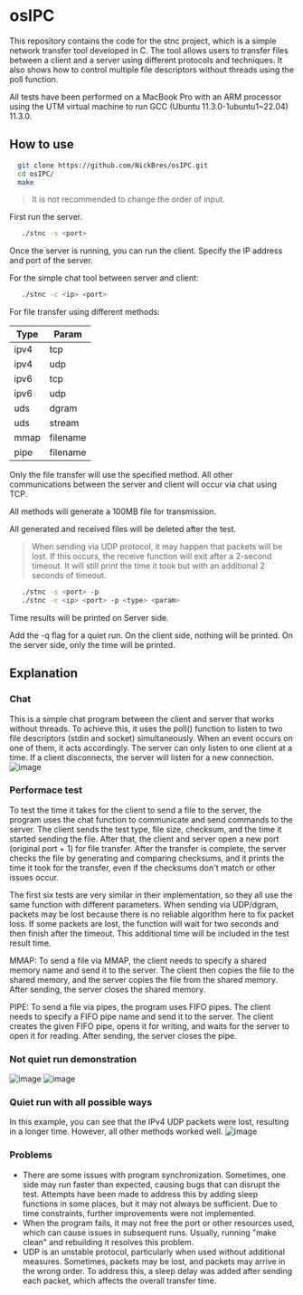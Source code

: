 # osIPC

This repository contains the code for the stnc project, which is a simple network transfer tool developed in C. The tool allows users to transfer files between a client and a server using different protocols and techniques. It also shows how to control multiple file descriptors without threads using the poll function.


All tests have been performed on a MacBook Pro with an ARM processor using the UTM virtual machine to run GCC (Ubuntu 11.3.0-1ubuntu1~22.04) 11.3.0.

## How to use

```sh
  git clone https://github.com/NickBres/osIPC.git
  cd osIPC/
  make
   ```

> It is not recommended to change the order of input.

First run the server.

```sh
   ./stnc -s <port>
   ```

Once the server is running, you can run the client. Specify the IP address and port of the server.

For the simple chat tool between server and client:
```sh
   ./stnc -c <ip> <port>
   ```

For file transfer using different methods:


| Type  | Param  |
|-------|--------|
| ipv4  | tcp    |
| ipv4  | udp    |
| ipv6  | tcp    |
| ipv6  | udp    |
| uds   | dgram  |
| uds   | stream |
| mmap   | filename  |
| pipe   | filename |


Only the file transfer will use the specified method. All other communications between the server and client will occur via chat using TCP.

All methods will generate a 100MB file for transmission.

All generated and received files will be deleted after the test.

> When sending via UDP protocol, it may happen that packets will be lost. If this occurs, the receive function will exit after a 2-second timeout. It will still print the time it took but with an additional 2 seconds of timeout.

```sh
   ./stnc -s <port> -p
   ./stnc -c <ip> <port> -p <type> <param>
   ```
Time results will be printed on Server side.

Add the -q flag for a quiet run. On the client side, nothing will be printed. On the server side, only the time will be printed.

## Explanation

### Chat

This is a simple chat program between the client and server that works without threads. To achieve this, it uses the poll() function to listen to two file descriptors (stdin and socket) simultaneously. When an event occurs on one of them, it acts accordingly. The server can only listen to one client at a time. If a client disconnects, the server will listen for a new connection.
![image](https://github.com/NickBres/osIPC/assets/70432147/88f7cd28-f955-495e-8474-8d1815256d88)


### Performace test

To test the time it takes for the client to send a file to the server, the program uses the chat function to communicate and send commands to the server. The client sends the test type, file size, checksum, and the time it started sending the file. After that, the client and server open a new port (original port + 1) for file transfer. After the transfer is complete, the server checks the file by generating and comparing checksums, and it prints the time it took for the transfer, even if the checksums don't match or other issues occur.

The first six tests are very similar in their implementation, so they all use the same function with different parameters. When sending via UDP/dgram, packets may be lost because there is no reliable algorithm here to fix packet loss. If some packets are lost, the function will wait for two seconds and then finish after the timeout. This additional time will be included in the test result time.

MMAP: To send a file via MMAP, the client needs to specify a shared memory name and send it to the server. The client then copies the file to the shared memory, and the server copies the file from the shared memory. After sending, the server closes the shared memory.

PIPE: To send a file via pipes, the program uses FIFO pipes. The client needs to specify a FIFO pipe name and send it to the server. The client creates the given FIFO pipe, opens it for writing, and waits for the server to open it for reading. After sending, the server closes the pipe.

### Not quiet run demonstration
![image](https://github.com/NickBres/osIPC/assets/70432147/415fb07c-8f6e-430a-8626-4fd13aa06e1a)
![image](https://github.com/NickBres/osIPC/assets/70432147/26a5f925-52af-4869-85cf-a20f667c5d00)


### Quiet run with all possible ways

In this example, you can see that the IPv4 UDP packets were lost, resulting in a longer time. However, all other methods worked well.
![image](https://github.com/NickBres/osIPC/assets/70432147/ebb48f23-6355-4ca7-a5ad-268aefcd0f96)

### Problems

* There are some issues with program synchronization. Sometimes, one side may run faster than expected, causing bugs that can disrupt the test. Attempts have been made to address this by adding sleep functions in some places, but it may not always be sufficient. Due to time constraints, further improvements were not implemented.
* When the program fails, it may not free the port or other resources used, which can cause issues in subsequent runs. Usually, running "make clean" and rebuilding it resolves this problem.
* UDP is an unstable protocol, particularly when used without additional measures. Sometimes, packets may be lost, and packets may arrive in the wrong order. To address this, a sleep delay was added after sending each packet, which affects the overall transfer time.








